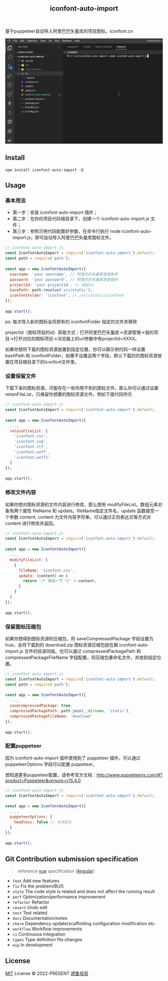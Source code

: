 <br>
<h2 align="center">iconfont-auto-import</h2>
<br>

基于puppeteer自动导入阿里巴巴矢量库的项目图标。iconfont.cn

![效果](./demo.gif)

## Install
```
npm install iconfont-auto-import -D
```

## Usage

### 基本用法

- 第一步：安装 iconfont-auto-import 插件；
- 第二步：在你的项目代码根目录下，创建一个 iconfont-auto-import.js 文件；
- 第三步：参照示例代码配置好参数，在命令行执行 node iconfont-auto-import.js，即可自动导入阿里巴巴矢量库图标文件。

```javascript
// iconfont-auto-import.js
const IconfontAutoImport = require('iconfont-auto-import').default;
const path = require('path');

const app = new IconfontAutoImport({
  username: 'your username', // 阿里巴巴矢量库登录账号
  password: 'your password', // 阿里巴巴矢量库登录密码
  projectId: 'your projectId', // 项目id
  basePath: path.resolve('src/static'),
  iconfontFolder: 'iconfont', // /src/static/iconfont
});

app.start();
```
ps: 每次导入新的图标会将原有的 iconfontFolder 指定的文件夹移除

projectId（图标项目的id）获取方式：打开阿里巴巴矢量库->资源管理->我的项目->打开对应的图标项目->浏览器上的url参数中有projectId=XXXX。

如果你想将下载的图标资源放置到指定位置，你可以跟示例代码一样设置 bashPath 和 iconfontFolder，如果不设置这两个字段，默认下载的的图标资源放置在项目根目录下的iconfont文件里。

### 设置保留文件

下载下来的图标资源，可能存在一些你用不到的图标文件。那么你可以通过设置 retainFileList，只保留你想要的图标资源文件。例如下面代码所示

```javascript
// iconfont-auto-import.js
const IconfontAutoImport = require('iconfont-auto-import').default;

const app = new IconfontAutoImport({
  ...,
  retainFileList: [
    'iconfont.css',
    'iconfont.svg',
    'iconfont.ttf',
    'iconfont.woff',
    'iconfont.woff2'
  ]
});

app.start();
```

### 修改文件内容

如果你想对图标资源的文件内容进行修改，那么使用 modifyFileList。数组元素对象有两个属性 fileName 和 update。fileName指定文件名，update 函数接受一个参数 content, content 为文件内容字符串。可以通过正则表达式等方式对 content 进行修改并返回。

```javascript
// iconfont-auto-import.js
const IconfontAutoImport = require('iconfont-auto-import').default;

const app = new IconfontAutoImport({
  ...,
  modifyFileList: [
    {
      fileName: 'iconfont.css',
      update: (content) => {
        return '/* 测试一下 */' + content;
      }
    }
  ]
});

app.start();
```

### 保留图标压缩包

如果你想得到图标资源的压缩包，将 saveCompressedPackage 字段设置为 true，会将下载到的 download.zip 图标资源压缩包放在跟 iconfont-auto-import.js 文件的目录同级。也可以通过 compressedPackagePath 和 compressedPackageFileName 字段配置，将压缩包重命名文件，并放到指定位置。

```javascript
// iconfont-auto-import.js
const IconfontAutoImport = require('iconfont-auto-import').default;
const path = require('path');

const app = new IconfontAutoImport({
  ...,
  saveCompressedPackage: true,
  compressedPackagePath: path.join(__dirname, 'static'),
  compressedPackageFileName: 'download'
});

app.start();
```

### 配置puppeteer

因为 iconfont-auto-import 插件使用到了 puppeteer 插件，可以通过 puppeteerOptions 字段可以配置 puppeteer。

想知道更多puppeteer配置，请参考官方文档：http://www.puppeteerjs.com/#?product=Puppeteer&version=v15.4.0

```javascript
// iconfont-auto-import.js
const IconfontAutoImport = require('iconfont-auto-import').default;

const app = new IconfontAutoImport({
  ...,
  puppeteerOptions: {
    headless: false // 关闭无头
  }
});

app.start();
```

## Git Contribution submission specification

> reference [vue](https://github.com/vuejs/vue/blob/dev/.github/COMMIT_CONVENTION.md) specification ([Angular](https://github.com/conventional-changelog/conventional-changelog/tree/master/packages/conventional-changelog-angular))

- `feat` Add new features
- `fix` Fix the problem/BUG
- `style` The code style is related and does not affect the running result
- `perf` Optimization/performance improvement
- `refactor` Refactor
- `revert` Undo edit
- `test` Test related
- `docs` Documentation/notes
- `chore` Dependency update/scaffolding configuration modification etc.
- `workflow` Workflow improvements
- `ci` Continuous integration
- `types` Type definition file changes
- `wip` In development

## License

[MIT](./LICENSE) License &copy; 2022-PRESENT [德鲁叔叔](https://github.com/chenjiezi)
